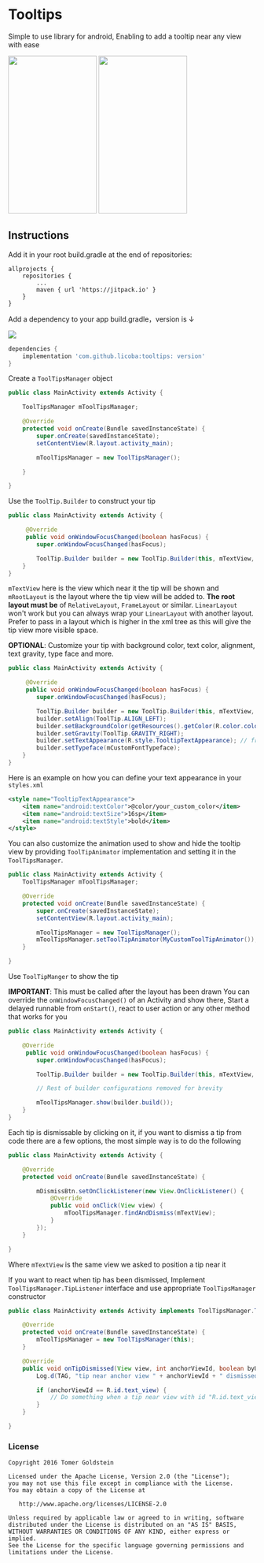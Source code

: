 # Tooltips

Simple to use library for android, Enabling to add a tooltip near any view with ease

<img src="https://user-images.githubusercontent.com/99822/38155597-a5e9f4bc-3446-11e8-8db1-4dbd670584f5.gif" width="180" height="320"/> <img src="https://user-images.githubusercontent.com/99822/38155596-a5d9990a-3446-11e8-9b88-5b6ba2f45ac4.gif" width="180" height="320"/>

## Instructions

Add it in your root build.gradle at the end of repositories:

```
allprojects {
    repositories {
        ...
        maven { url 'https://jitpack.io' }
    }
}
```

Add a dependency to your app build.gradle，version is ↓

[![](https://jitpack.io/v/licoba/tooltips.svg)](https://jitpack.io/#licoba/tooltips)

```groovy
dependencies {
    implementation 'com.github.licoba:tooltips: version'
}
```

Create a `ToolTipsManager` object

```java
public class MainActivity extends Activity {

    ToolTipsManager mToolTipsManager;

    @Override
    protected void onCreate(Bundle savedInstanceState) {
        super.onCreate(savedInstanceState);
        setContentView(R.layout.activity_main);

        mToolTipsManager = new ToolTipsManager();

    }

}
```

Use the `ToolTip.Builder` to construct your tip

```java
public class MainActivity extends Activity {

     @Override
     public void onWindowFocusChanged(boolean hasFocus) {
        super.onWindowFocusChanged(hasFocus);

        ToolTip.Builder builder = new ToolTip.Builder(this, mTextView, mRootLayout, "Tip message", ToolTip.POSITION_ABOVE);
    }
}
```

`mTextView` here is the view which near it the tip will be shown and `mRootLayout` is the layout where the tip view will be added to.
**The root layout must be** of `RelativeLayout`, `FrameLayout` or similar. `LinearLayout` won't work but you can always wrap your `LinearLayout`
with another layout. Prefer to pass in a layout which is higher in the xml tree as this will give the
tip view more visible space.

**OPTIONAL**: Customize your tip with background color, text color, alignment, text gravity, type face and more.

```java
public class MainActivity extends Activity {

     @Override
     public void onWindowFocusChanged(boolean hasFocus) {
        super.onWindowFocusChanged(hasFocus);

        ToolTip.Builder builder = new ToolTip.Builder(this, mTextView, mRootLayout, "Tip message", ToolTip.POSITION_ABOVE);
        builder.setAlign(ToolTip.ALIGN_LEFT);
        builder.setBackgroundColor(getResources().getColor(R.color.colorOrange));
        builder.setGravity(ToolTip.GRAVITY_RIGHT);
        builder.setTextAppearance(R.style.TooltipTextAppearance); // from `styles.xml`
        builder.setTypeface(mCustomFontTypeface);
    }
}
```

Here is an example on how you can define your text appearance in your `styles.xml`

```xml
<style name="TooltipTextAppearance">
    <item name="android:textColor">@color/your_custom_color</item>
    <item name="android:textSize">16sp</item>
    <item name="android:textStyle">bold</item>
</style>
```

You can also customize the animation used to show and hide the tooltip view by providing `ToolTipAnimator` implementation and setting it in the `ToolTipsManager`.

```java
public class MainActivity extends Activity {
    ToolTipsManager mToolTipsManager;

    @Override
    protected void onCreate(Bundle savedInstanceState) {
        super.onCreate(savedInstanceState);
        setContentView(R.layout.activity_main);

        mToolTipsManager = new ToolTipsManager();
        mToolTipsManager.setToolTipAnimator(MyCustomToolTipAnimator());
    }

}
```

Use `ToolTipManger` to show the tip

**IMPORTANT**: This must be called after the layout has been drawn
You can override the `onWindowFocusChanged()` of an Activity and show there, Start a delayed runnable from `onStart()`, react to user action or any other method that works for you

```java
public class MainActivity extends Activity {

    @Override
     public void onWindowFocusChanged(boolean hasFocus) {
        super.onWindowFocusChanged(hasFocus);

        ToolTip.Builder builder = new ToolTip.Builder(this, mTextView, mRootLayout, "Tip message", ToolTip.POSITION_ABOVE);

        // Rest of builder configurations removed for brevity

        mToolTipsManager.show(builder.build());
    }
}
```

Each tip is dismissable by clicking on it, if you want to dismiss a tip from code there are a few options, the most simple way is to do the following

```java
public class MainActivity extends Activity {

    @Override
    protected void onCreate(Bundle savedInstanceState) {

        mDismissBtn.setOnClickListener(new View.OnClickListener() {
            @Override
            public void onClick(View view) {
                mToolTipsManager.findAndDismiss(mTextView);
            }
        });
    }

}
```

Where `mTextView` is the same view we asked to position a tip near it

If you want to react when tip has been dismissed, Implement `ToolTipsManager.TipListener` interface and use appropriate `ToolTipsManager` constructor

```java
public class MainActivity extends Activity implements ToolTipsManager.TipListener {

    @Override
    protected void onCreate(Bundle savedInstanceState) {
        mToolTipsManager = new ToolTipsManager(this);
    }

    @Override
    public void onTipDismissed(View view, int anchorViewId, boolean byUser) {
        Log.d(TAG, "tip near anchor view " + anchorViewId + " dismissed");

        if (anchorViewId == R.id.text_view) {
            // Do something when a tip near view with id "R.id.text_view" has been dismissed
        }
    }

}
```

### License

```
Copyright 2016 Tomer Goldstein

Licensed under the Apache License, Version 2.0 (the "License");
you may not use this file except in compliance with the License.
You may obtain a copy of the License at

   http://www.apache.org/licenses/LICENSE-2.0

Unless required by applicable law or agreed to in writing, software
distributed under the License is distributed on an "AS IS" BASIS,
WITHOUT WARRANTIES OR CONDITIONS OF ANY KIND, either express or implied.
See the License for the specific language governing permissions and
limitations under the License.
```
